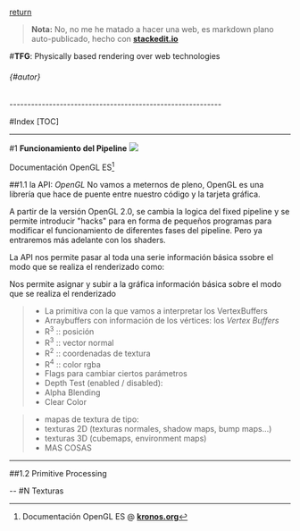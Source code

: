 
[return](/)

> **Nota:** No, no me he matado a hacer una web, es markdown plano auto-publicado, hecho con [**stackedit.io**](https://stackedit.io)

#**TFG**: Physically based rendering over web technologies
######  {#autor}

<div class="page-break-after"></div>
-----------------------------------------------------------

#Index
[TOC]

-----------------------------------------------------------

#1 **Funcionamiento del Pipeline**
![](http://malideveloper.arm.com/downloads/deved/tutorial/SDK/android/2.0/pipeline.png)

Documentación OpenGL ES[^1:a]



##1.1 la API: *OpenGL*
No vamos a meternos de pleno, OpenGL es una librería que hace de puente entre nuestro código y la tarjeta gráfica. 

A partir de la versión OpenGL 2.0, se cambia la logica del fixed pipeline y se permite introducir "hacks" para en forma de pequeños programas para modificar el funcionamiento de diferentes fases del pipeline. Pero ya entraremos más adelante con los shaders.

La API nos permite pasar al toda una serie  información básica ssobre el modo que se realiza el renderizado como:

Nos permite asignar y subir a la gráfica información básica sobre el modo que se realiza el renderizado

> - La primitiva con la que vamos a interpretar los VertexBuffers
> - Arraybuffers con información de los vértices:  los *Vertex Buffers*
>  - R<sup>3</sup> :: posición 
>  - R<sup>3</sup> :: vector normal
>  - R<sup>2</sup> :: coordenadas de textura
>  - R<sup>4</sup> :: color rgba
>- Flags para cambiar ciertos parámetros
>  - Depth Test (enabled / disabled): 
>  - Alpha Blending
>  - Clear Color

>- mapas de textura de tipo:
>  - texturas 2D (texturas normales, shadow maps, bump maps...)
>  - texturas 3D (cubemaps, environment maps)
>- MAS COSAS

---
##1.2 Primitive Processing

--
#N Texturas


















<!-- anexos -->
[^1:a]: Documentación OpenGL ES @ [**kronos.org**](https://www.khronos.org/registry/gles/specs/2.0/es_cm_spec_2.0.24.pdf)